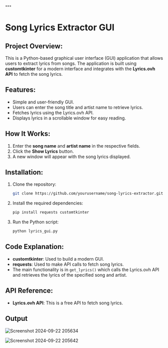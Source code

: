 """
# Song Lyrics Extractor GUI

## Project Overview:
This is a Python-based graphical user interface (GUI) application that allows users to extract lyrics from songs. The application is built using **customtkinter** for a modern interface and integrates with the **Lyrics.ovh API** to fetch the song lyrics.

## Features:
- Simple and user-friendly GUI.
- Users can enter the song title and artist name to retrieve lyrics.
- Fetches lyrics using the Lyrics.ovh API.
- Displays lyrics in a scrollable window for easy reading.

## How It Works:
1. Enter the **song name** and **artist name** in the respective fields.
2. Click the **Show Lyrics** button.
3. A new window will appear with the song lyrics displayed.

## Installation:
1. Clone the repository:
    ```bash
    git clone https://github.com/yourusername/song-lyrics-extractor.git
    ```
2. Install the required dependencies:
    ```bash
    pip install requests customtkinter
    ```
3. Run the Python script:
    ```bash
    python lyrics_gui.py
    ```

## Code Explanation:
- **customtkinter**: Used to build a modern GUI.
- **requests**: Used to make API calls to fetch song lyrics.
- The main functionality is in `get_lyrics()` which calls the Lyrics.ovh API and retrieves the lyrics of the specified song and artist.

## API Reference:
- **Lyrics.ovh API**: This is a free API to fetch song lyrics.

## Output 


![Screenshot 2024-09-22 205634](https://github.com/user-attachments/assets/ad7c4d31-123c-4e92-b7cd-4c8452fd9208)



![Screenshot 2024-09-22 205642](https://github.com/user-attachments/assets/77511b72-47aa-4794-b24f-01fcc0e54b0c)
